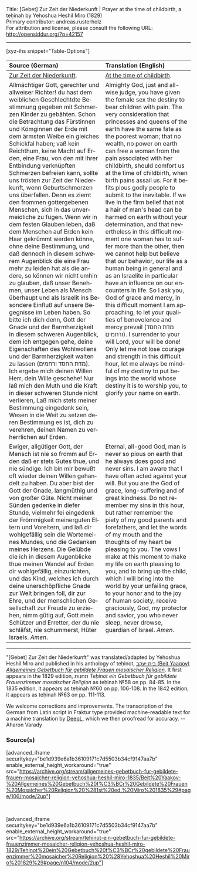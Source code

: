 <html>
<head></head>
<body>
Title: [Gebet] Zur Zeit der Niederkunft | Prayer at the time of childbirth, a teḥinah by Yehoshua Heshil Miro (1829)<br />
Primary contributor: andreas.rusterholz<br />
For attribution and license, please consult the following URL: <a href="http://opensiddur.org/?p=42157">http://opensiddur.org/?p=42157</a>
<p />
<hr />

[xyz-ihs snippet="Table-Options"]<table style="margin-left: auto; margin-right: auto;" class="draggable">
<thead><tr><th id="x" style="text-align: left;">Source (German)</th><th style="text-align: left;">Translation (English)</th></tr></thead>
<tbody>
<tr><td style="vertical-align:top;">
<div class="german" lang="de">
<u>Zur Zeit der Niederkunft</u>.
</div></td>

<td style="vertical-align:top;">
<div class="english" lang="en">
<u>At the time of childbirth</u>.
</div></td></tr>


<tr><td style="vertical-align:top;">
<div class="german" lang="de">
Allmächtiger Gott, gerechter und allweiser Richter! du hast dem weiblichen Geschlechtdte Bestimmung gegeben mit Schmerzen Kinder zu gebähten. Schon die Betrachtung das Fürstinnen und Kömginnen der Erde mit dem ärmsten Weibe ein gleiches Schickfal haben; vaß kein Reichthum, keine Macht auf Erden, eine Frau, von den mit ihrer Entbindung verknüpften Schmerzen befreien kann, sollte uns trösten zur Zeit der Niederkunft, wenn Geburtschmerzen uns überfallen. Denn es ziemt den frommen gottergebenen Menschen, sich in das unvermeidliche zu fügen. Wenn wir in dem festen Glauben leben, daß dem Menschen auf Erden kein Haar gekrümmt werden könne, ohne deine Bestimmung, und daß dennoch in diesem schwerem Augenblick die eine Frau mehr zu leiden hat als die andere, so können wir nicht umhin zu glauben, daß unser Benehmen, unser Leben als Mensch überhaupt und als Israelit ins Besondere Einfluß auf unsere Begegnisse im Leben haben. So bitte ich dich denn, Gott der Gnade und der Barmherzigkeit in diesem schweren Augenblick, dem ich entgegen gehe, deine Eigenschaften des Wohlwollens und der Barmherzigkeit walten zu lassen (<span class="hebrew">מדת החסד ורחמים</span>). Ich ergebe mich deinen Willen Herr, dein Wille geschehe! Nur laß mich den Muth und die Kraft in dieser schweren Stunde nicht verlieren, Laß mich stets meiner Bestimmung eingedenk sein, Wesen in die Weit zu setzen deren Bestimmung es ist, dich zu verehren, deinen Namen zu verherrlichen auf Erden. 
</div></td>

<td style="vertical-align:top;">
<div class="english" lang="en">
Almighty God, just and all-wise judge, you have given the female sex the destiny to bear children with pain. The very consideration that princesses and queens of the earth have the same fate as the poorest woman; that no wealth, no power on earth can free a woman from the pain associated with her childbirth, should comfort us at the time of childbirth, when birth pains assail us. For it befits pious godly people to submit to the inevitable. If we live in the firm belief that not a hair of man's head can be harmed on earth without your determination, and that nevertheless in this difficult moment one woman has to suffer more than the other, then we cannot help but believe that our behavior, our life as a human being in general and as an Israelite in particular have an influence on our encounters in life. So I ask you, God of grace and mercy, in this difficult moment I am approaching, to let your qualities of benevolence and mercy prevail (<span class="hebrew">מדת החסד ורחמים</span>). I surrender to your will Lord, your will be done! Only let me not lose courage and strength in this difficult hour, let me always be mindful of my destiny to put beings into the world whose destiny it is to worship you, to glorify your name on earth. 
</div></td></tr>


<tr><td style="vertical-align:top;">
<div class="german" lang="de">
Ewiger, allgütiger Gott, der Mensch ist nie so fromm auf Erden daß er stets Gutes thue, und nie sündige. Ich bin mir bewußt oft wieder deinen Willen gehandelt zu haben. Du aber bist der Gott der Gnade, langmüthig und von großer Güte. Nicht meiner Sünden gedenke in diefer Stunde, vielmehr fei eingedenk der Frömmigkeit meinerguten Eltern und Voreltern, und laß dir wohlgefällig sein die Wortemeines Mundes, und die Gedanken meines Herzens. Die Gelübde die ich in diesem Augenblicke thue meinen Wandel auf Erden dir wohlgefällig, einzurichten, und das Kind, welches ich durch deine unerschöpfliche Gnade zur Welt bringen foll, dir zur Ehre, und der menschlichen Gesellschaft zur Freude zu erziehen, nimm gütig auf, Gott mein Schützer und Erretter, der du nie schläfst, nie schummerst, Hüter Israels. <em>Amen</em>.  
</div></td>

<td style="vertical-align:top;">
<div class="english" lang="en">
Eternal, all-good God, man is never so pious on earth that he always does good and never sins. I am aware that I have often acted against your will. But you are the God of grace, long-suffering and of great kindness. Do not remember my sins in this hour, but rather remember the piety of my good parents and forefathers, and let the words of my mouth and the thoughts of my heart be pleasing to you. The vows I make at this moment to make my life on earth pleasing to you, and to bring up the child, which I will bring into the world by your unfailing grace, to your honor and to the joy of human society, receive graciously, God, my protector and savior, you who never sleep, never drowse, guardian of Israel. <em>Amen</em>.  
</div></td></tr>
</tbody></table>

<hr />

"[Gebet] Zur Zeit der Niederkunft" was translated/adapted by Yehoshua Heshil Miro and published in his anthology of teḥinot, <a href="/?p=41365">בית יעקב (Beit Yaaqov) <em>Allgemeines Gebetbuch für gebildete Frauen mosaischer Religion</em></a>. It first appears in the 1829 edition, תחנות <em>Teḥinot ein Gebetbuch für gebildete Frauenzimmer mosaischer Religion</em> as teḥinah №58 on pp. 84-85. In the 1835 edition, it appears as teḥinah №60 on pp. 106-108.  In the 1842 edition, it appears as teḥinah №63 on pp. 111-113.

We welcome corrections and improvements. The transcription of the German from Latin script in Fraktur type provided machine-readable text for a machine translation by <a href="https://www.deepl.com/en/translator">DeepL</a>, which we then proofread for accuracy. --Aharon Varady


<h3>Source(s)</h3>

[advanced_iframe securitykey="be1d939e6a1b36109171c7d5503b34cf9147aa7b" enable_external_height_workaround="true" src="https://archive.org/stream/allgemeines-gebetbuch-fur-gebildete-frauen-mosaicher-religion-yehoshua-heshil-miro-1835/Beit%20Yaakov-%20Allgemeines%20Gebetbuch%20f%C3%BCr%20Gebildete%20Frauen%20Mosaicher%20Religion%20%281st%20ed.%20Miro%201835%29#page/106/mode/2up"]

&nbsp;

[advanced_iframe securitykey="be1d939e6a1b36109171c7d5503b34cf9147aa7b" enable_external_height_workaround="true" src="https://archive.org/stream/tehinot-ein-gebetbuch-fur-gebildete-frauenzimmer-mosaicher-religion-yehoshua-heshil-miro-1829/Tehinot%20ein%20Gebetbuch%20f%C3%BCr%20gebildete%20Frauenzimmer%20mosaicher%20Religion%20%28Yehoshua%20Heshil%20Miro%201829%29#page/n104/mode/2up"]

&nbsp;

</body>
</html>